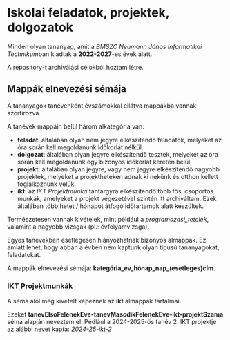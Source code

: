 # Iskolai feladatok, projektek, dolgozatok

Minden olyan tananyag, amit a *BMSZC Neumann János Informatikai Technikum*ban kiadtak a **2022-2027**-es évek alatt.

A repository-t archiválási célokból hoztam létre.

## Mappák elnevezési sémája

A tananyagok tanévenként évszámokkal ellátva mappákba vannak szortírozva.

A tanévek mappáin belül három alkategória van:

- **feladat**: általában olyan nem jegyre elkészítendő feladatok, melyeket az óra során kell megoldanunk időkorlát nélkül.
- **dolgozat**: általában olyan jegyre elkészítendő tesztek, melyeket az óra során kell megoldanunk egy bizonyos időkorlát keretén belül.
- **projekt**: általában olyan jegyre, vagy nem jegyre elkészítendő nagyobb projektek, melyeket a projektheteken adnak ki nekünk és otthon kellett foglalkoznunk velük.
- **ikt**: az *IKT Projektmunka* tantárgyra elkészítendő több fős, csoportos munkák, amelyeket a projekt végezetével szintén itt archiváltam. Ezek általában több hetet / hónapot átfogó időtartamok alatt készültek.

Természetesen vannak kivételek, mint például a *programozasi_tetelek*, valamint a nagyobb vizsgák (pl.: évfolyamvizsga).

Egyes tanévekben esetlegesen hiányozhatnak bizonyos almappák. Ez amiatt lehet, hogy abban a évben nem kaptunk olyan típusú tananyagokat, feladatokat.

A mappák elnevezési sémája: **kategória_év_hónap_nap_(esetleges)cím**.

### IKT Projektmunkák

A séma alól még kivételt képeznek az **ikt** almappák tartalmai.

Ezeket **tanevElsoFelenekEve-tanevMasodikFelenekEve-ikt-projektSzama** séma alapján neveztem el. Pédlául a 2024-2025-ös tanév 2. IKT projektje az alábbi nevet kapta: *2024-25-ikt-2*
